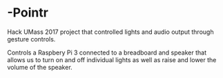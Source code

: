# -Pointr
Hack UMass 2017 project that controlled lights and audio output through gesture controls.

Controls a Raspbery Pi 3 connected to a breadboard and speaker that allows us to turn on and off individual lights as well as raise and lower the volume of the speaker.
